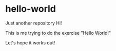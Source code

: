 # hello-world
Just another repository
Hi!

This is me trying to do the exercise "Hello World!"

Let's hope it works out!
